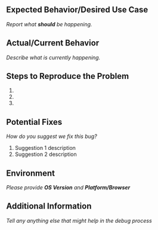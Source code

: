 ## Expected Behavior/Desired Use Case
_Report what **should** be happening._

## Actual/Current Behavior
_Describe what is currently happening._


## Steps to Reproduce the Problem
  1.
  2.
  3.

## Potential Fixes
_How do you suggest we fix this bug?_
1. Suggestion 1 description
2. Suggestion 2 description

## Environment
_Please provide **OS Version** and **Platform/Browser**_

## Additional Information
_Tell any anything else that might help in the debug process_